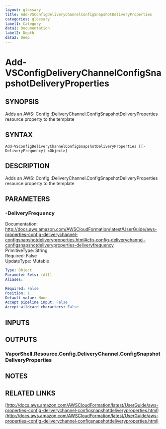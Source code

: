 ```yaml
---
layout: glossary
title: Add-VSConfigDeliveryChannelConfigSnapshotDeliveryProperties
categories: glossary
label1: Category
data1: Documentation
label2: Depth
data2: Deep
---
```


# Add-VSConfigDeliveryChannelConfigSnapshotDeliveryProperties

## SYNOPSIS
Adds an AWS::Config::DeliveryChannel.ConfigSnapshotDeliveryProperties resource property to the template

## SYNTAX

```
Add-VSConfigDeliveryChannelConfigSnapshotDeliveryProperties [[-DeliveryFrequency] <Object>]
```

## DESCRIPTION
Adds an AWS::Config::DeliveryChannel.ConfigSnapshotDeliveryProperties resource property to the template

## PARAMETERS

### -DeliveryFrequency
Documentation: http://docs.aws.amazon.com/AWSCloudFormation/latest/UserGuide/aws-properties-config-deliverychannel-configsnapshotdeliveryproperties.html#cfn-config-deliverychannel-configsnapshotdeliveryproperties-deliveryfrequency    
PrimitiveType: String    
Required: False    
UpdateType: Mutable

```yaml
Type: Object
Parameter Sets: (All)
Aliases: 

Required: False
Position: 1
Default value: None
Accept pipeline input: False
Accept wildcard characters: False
```

## INPUTS

## OUTPUTS

### VaporShell.Resource.Config.DeliveryChannel.ConfigSnapshotDeliveryProperties

## NOTES

## RELATED LINKS

[http://docs.aws.amazon.com/AWSCloudFormation/latest/UserGuide/aws-properties-config-deliverychannel-configsnapshotdeliveryproperties.html](http://docs.aws.amazon.com/AWSCloudFormation/latest/UserGuide/aws-properties-config-deliverychannel-configsnapshotdeliveryproperties.html)

